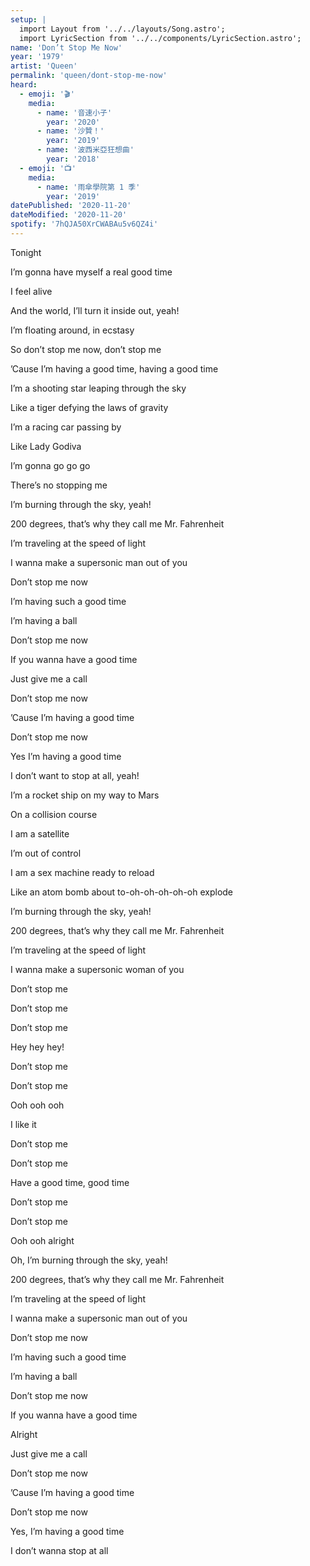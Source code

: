 ```yaml
---
setup: |
  import Layout from '../../layouts/Song.astro';
  import LyricSection from '../../components/LyricSection.astro';
name: 'Don’t Stop Me Now'
year: '1979'
artist: 'Queen'
permalink: 'queen/dont-stop-me-now'
heard:
  - emoji: '🎬'
    media:
      - name: '音速小子'
        year: '2020'
      - name: '沙贊！'
        year: '2019'
      - name: '波西米亞狂想曲'
        year: '2018'
  - emoji: '📺'
    media:
      - name: '雨傘學院第 1 季'
        year: '2019'
datePublished: '2020-11-20'
dateModified: '2020-11-20'
spotify: '7hQJA50XrCWABAu5v6QZ4i'
---
```


<LyricSection>

Tonight

I&rsquo;m gonna have myself a real good time

I feel alive

And the world, I&rsquo;ll turn it inside out, yeah!

I&rsquo;m floating around, in ecstasy

</LyricSection>

<LyricSection>

So don&rsquo;t stop me now, don&rsquo;t stop me

&rsquo;Cause I&rsquo;m having a good time, having a good time

</LyricSection>

<LyricSection>

I&rsquo;m a shooting star leaping through the sky

Like a tiger defying the laws of gravity

I&rsquo;m a racing car passing by

Like Lady Godiva

I&rsquo;m gonna go go go

There&rsquo;s no stopping me

</LyricSection>

<LyricSection>

I&rsquo;m burning through the sky, yeah!

200 degrees, that&rsquo;s why they call me Mr. Fahrenheit

I&rsquo;m traveling at the speed of light

I wanna make a supersonic man out of you

</LyricSection>

<LyricSection>

Don&rsquo;t stop me now

I&rsquo;m having such a good time

I&rsquo;m having a ball

Don&rsquo;t stop me now

If you wanna have a good time

Just give me a call

</LyricSection>

<LyricSection>

Don&rsquo;t stop me now

&rsquo;Cause I&rsquo;m having a good time

Don&rsquo;t stop me now

Yes I&rsquo;m having a good time

I don&rsquo;t want to stop at all, yeah!

</LyricSection>

<LyricSection>

I&rsquo;m a rocket ship on my way to Mars

On a collision course

I am a satellite

I&rsquo;m out of control

I am a sex machine ready to reload

Like an atom bomb about to-oh-oh-oh-oh-oh explode

</LyricSection>

<LyricSection>

I&rsquo;m burning through the sky, yeah!

200 degrees, that&rsquo;s why they call me Mr. Fahrenheit

I&rsquo;m traveling at the speed of light

I wanna make a supersonic woman of you

</LyricSection>

<LyricSection>

Don&rsquo;t stop me

Don&rsquo;t stop me

Don&rsquo;t stop me

Hey hey hey!

</LyricSection>

<LyricSection>

Don&rsquo;t stop me

Don&rsquo;t stop me

Ooh ooh ooh

I like it

</LyricSection>

<LyricSection>

Don&rsquo;t stop me

Don&rsquo;t stop me

Have a good time, good time

</LyricSection>

<LyricSection>

Don&rsquo;t stop me

Don&rsquo;t stop me

Ooh ooh alright

</LyricSection>

<LyricSection>

Oh, I&rsquo;m burning through the sky, yeah!

200 degrees, that&rsquo;s why they call me Mr. Fahrenheit

I&rsquo;m traveling at the speed of light

I wanna make a supersonic man out of you

</LyricSection>

<LyricSection>

Don&rsquo;t stop me now

I&rsquo;m having such a good time

I&rsquo;m having a ball

Don&rsquo;t stop me now

If you wanna have a good time

Alright

Just give me a call

</LyricSection>

<LyricSection>

Don&rsquo;t stop me now

&rsquo;Cause I&rsquo;m having a good time

Don&rsquo;t stop me now

Yes, I&rsquo;m having a good time

I don&rsquo;t wanna stop at all

</LyricSection>

